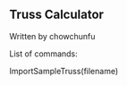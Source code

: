 Truss Calculator
------------------------------------------------------------------------------------
Written by chowchunfu


List of commands:

ImportSampleTruss(filename)
